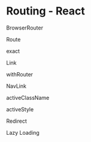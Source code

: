 # Routing - React

BrowserRouter

Route

exact

Link

withRouter

NavLink

activeClassName

activeStyle

Redirect

Lazy Loading
